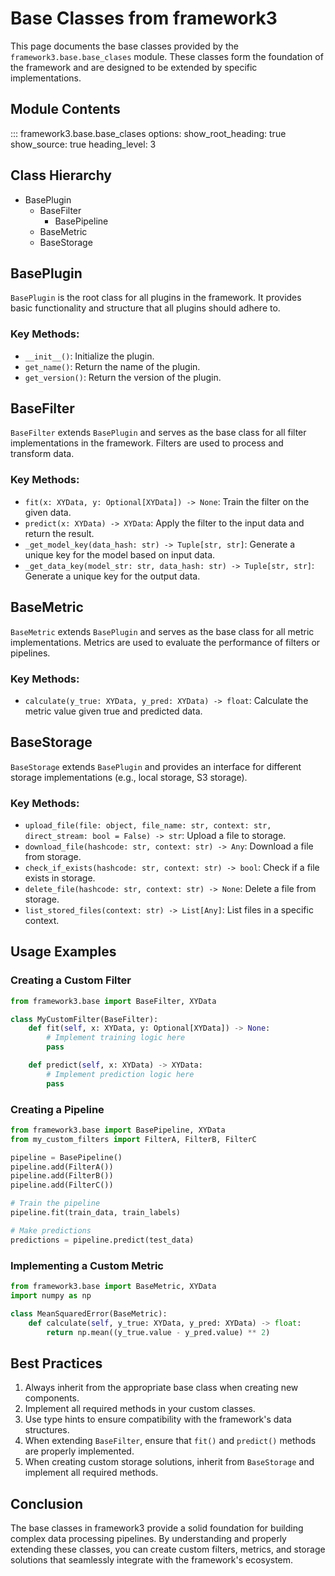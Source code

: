 # Base Classes from framework3

This page documents the base classes provided by the `framework3.base.base_clases` module. These classes form the foundation of the framework and are designed to be extended by specific implementations.

## Module Contents

::: framework3.base.base_clases
    options:
      show_root_heading: true
      show_source: true
      heading_level: 3

## Class Hierarchy

- BasePlugin
  - BaseFilter
    - BasePipeline
  - BaseMetric
  - BaseStorage

## BasePlugin

`BasePlugin` is the root class for all plugins in the framework. It provides basic functionality and structure that all plugins should adhere to.

### Key Methods:

- `__init__()`: Initialize the plugin.
- `get_name()`: Return the name of the plugin.
- `get_version()`: Return the version of the plugin.

## BaseFilter

`BaseFilter` extends `BasePlugin` and serves as the base class for all filter implementations in the framework. Filters are used to process and transform data.

### Key Methods:

- `fit(x: XYData, y: Optional[XYData]) -> None`: Train the filter on the given data.
- `predict(x: XYData) -> XYData`: Apply the filter to the input data and return the result.
- `_get_model_key(data_hash: str) -> Tuple[str, str]`: Generate a unique key for the model based on input data.
- `_get_data_key(model_str: str, data_hash: str) -> Tuple[str, str]`: Generate a unique key for the output data.

## BaseMetric

`BaseMetric` extends `BasePlugin` and serves as the base class for all metric implementations. Metrics are used to evaluate the performance of filters or pipelines.

### Key Methods:

- `calculate(y_true: XYData, y_pred: XYData) -> float`: Calculate the metric value given true and predicted data.

## BaseStorage

`BaseStorage` extends `BasePlugin` and provides an interface for different storage implementations (e.g., local storage, S3 storage).

### Key Methods:

- `upload_file(file: object, file_name: str, context: str, direct_stream: bool = False) -> str`: Upload a file to storage.
- `download_file(hashcode: str, context: str) -> Any`: Download a file from storage.
- `check_if_exists(hashcode: str, context: str) -> bool`: Check if a file exists in storage.
- `delete_file(hashcode: str, context: str) -> None`: Delete a file from storage.
- `list_stored_files(context: str) -> List[Any]`: List files in a specific context.

## Usage Examples

### Creating a Custom Filter

```python
from framework3.base import BaseFilter, XYData

class MyCustomFilter(BaseFilter):
    def fit(self, x: XYData, y: Optional[XYData]) -> None:
        # Implement training logic here
        pass

    def predict(self, x: XYData) -> XYData:
        # Implement prediction logic here
        pass
```

### Creating a Pipeline

```python
from framework3.base import BasePipeline, XYData
from my_custom_filters import FilterA, FilterB, FilterC

pipeline = BasePipeline()
pipeline.add(FilterA())
pipeline.add(FilterB())
pipeline.add(FilterC())

# Train the pipeline
pipeline.fit(train_data, train_labels)

# Make predictions
predictions = pipeline.predict(test_data)
```

### Implementing a Custom Metric

```python
from framework3.base import BaseMetric, XYData
import numpy as np

class MeanSquaredError(BaseMetric):
    def calculate(self, y_true: XYData, y_pred: XYData) -> float:
        return np.mean((y_true.value - y_pred.value) ** 2)
```

## Best Practices

1. Always inherit from the appropriate base class when creating new components.
2. Implement all required methods in your custom classes.
3. Use type hints to ensure compatibility with the framework's data structures.
4. When extending `BaseFilter`, ensure that `fit()` and `predict()` methods are properly implemented.
5. When creating custom storage solutions, inherit from `BaseStorage` and implement all required methods.

## Conclusion

The base classes in framework3 provide a solid foundation for building complex data processing pipelines. By understanding and properly extending these classes, you can create custom filters, metrics, and storage solutions that seamlessly integrate with the framework's ecosystem.
